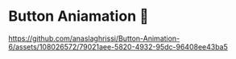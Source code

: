 # Button Aniamation 🤩

https://github.com/anaslaghrissi/Button-Animation-6/assets/108026572/79021aee-5820-4932-95dc-96408ee43ba5
